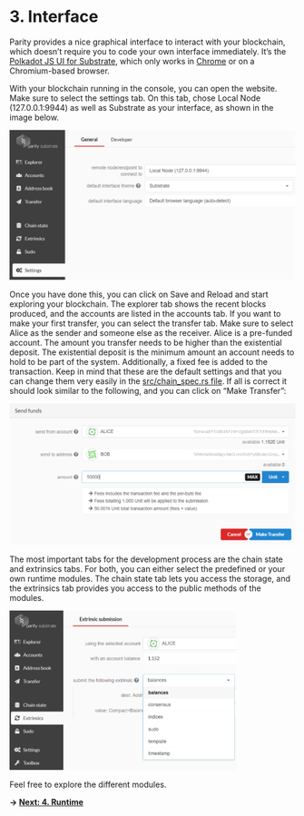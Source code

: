 # 3. Interface

Parity provides a nice graphical interface to interact with your blockchain, which doesn’t require you to code your own interface immediately.  It’s the [Polkadot JS UI for Substrate]( https://polkadot.js.org/apps/), which only works in [Chrome](https://www.google.com/chrome/) or on a Chromium-based browser. 

With your blockchain running in the console, you can open the website. Make sure to select the settings tab. On this tab, chose Local Node (127.0.0.1:9944) as well as Substrate as your interface, as shown in the image below.

<img src="./images/interface_1.png" width="600px">

Once you have done this, you can click on Save and Reload and start exploring your blockchain. The explorer tab shows the recent blocks produced, and the accounts are listed in the accounts tab. If you want to make your first transfer, you can select the transfer tab. Make sure to select Alice as the sender and someone else as the receiver. Alice is a pre-funded account. The amount you transfer needs to be higher than the existential deposit. The existential deposit is the minimum amount an account needs to hold to be part of the system. Additionally, a fixed fee is added to the transaction. Keep in mind that these are the default settings and that you can change them very easily in the [src/chain_spec.rs file](../node/src/chain_spec.rs). If all is correct it should look similar to the following, and you can click on “Make Transfer”: 

<img src="./images/interface_2.png" width="600px">

The most important tabs for the development process are the chain state and extrinsics tabs. For both, you can either select the predefined or your own runtime modules. The chain state tab lets you access the storage, and the extrinsics tab provides you access to the public methods of the modules. 

<img src="./images/interface_3.png" width="400px">

Feel free to explore the different modules. 

**-> [Next: 4. Runtime](./4_runtime.md)**
